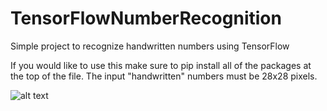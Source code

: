 # TensorFlowNumberRecognition
Simple project to recognize handwritten numbers using TensorFlow

If you would like to use this make sure to pip install all of the packages at the top of the file. The input "handwritten" numbers must be 28x28 pixels. 

![alt text](https://imgur.com/a/9JnXwNl.png)
